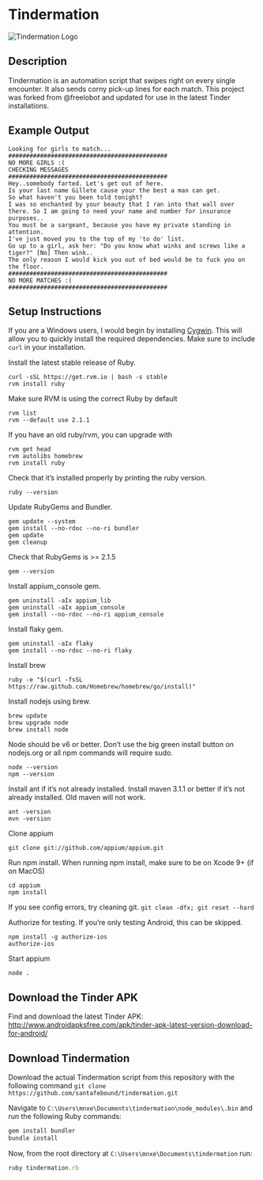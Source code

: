 # Tindermation

![Tindermation Logo](https://github.com/santafebound/tindermation/blob/master/web_hi_res_512.png)

## Description
Tindermation is an automation script that swipes right on every single encounter. It also sends corny pick-up lines for each match. This project was forked from @freelobot and updated for use in the latest Tinder installations.

## Example Output
```
Looking for girls to match...
#############################################
NO MORE GIRLS :(
CHECKING MESSAGES
#############################################
Hey..somebody farted. Let's get out of here.
Is your last name Gillete cause your the best a man can get.
So what haven't you been told tonight?
I was so enchanted by your beauty that I ran into that wall over there. So I am going to need your name and number for insurance purposes..
You must be a sargeant, because you have my private standing in attention.
I've just moved you to the top of my 'to do' list.
Go up to a girl, ask her: "Do you know what winks and screws like a tiger?" [No] Then wink..
The only reason I would kick you out of bed would be to fuck you on the floor.
#############################################
NO MORE MATCHES :(
#############################################
```

## Setup Instructions

If you are a Windows users, I would begin by installing <a href="https://www.google.cz/search?q=cygwin+latest+installation&rlz=1C1CHBD_enCZ733CZ733&oq=cygwin+latest+installation&aqs=chrome..69i57j0l5.2824j0j7&sourceid=chrome&ie=UTF-8">Cygwin</a>. This will allow you to quickly install the required dependencies. Make sure to include ``curl`` in your installation.

Install the latest stable release of Ruby.
```
curl -sSL https://get.rvm.io | bash -s stable
rvm install ruby
```

Make sure RVM is using the correct Ruby by default
```
rvm list
rvm --default use 2.1.1
```

If you have an old ruby/rvm, you can upgrade with
```
rvm get head
rvm autolibs homebrew
rvm install ruby
```

Check that it’s installed properly by printing the ruby version.
```
ruby --version
```

Update RubyGems and Bundler.
```
gem update --system
gem install --no-rdoc --no-ri bundler
gem update
gem cleanup
```

Check that RubyGems is >= 2.1.5
```
gem --version
```

Install appium_console gem.
```
gem uninstall -aIx appium_lib
gem uninstall -aIx appium_console
gem install --no-rdoc --no-ri appium_console
```

Install flaky gem.
```
gem uninstall -aIx flaky
gem install --no-rdoc --no-ri flaky
```

Install brew
```
ruby -e "$(curl -fsSL https://raw.github.com/Homebrew/homebrew/go/install)"
```

Install nodejs using brew.
```
brew update
brew upgrade node
brew install node
```

Node should be v6 or better. Don’t use the big green install button on nodejs.org or all npm commands will require sudo.
```
node --version
npm --version
```

Install ant if it’s not already installed.
Install maven 3.1.1 or better if it’s not already installed. Old maven will not work.
```
ant -version
mvn -version
```

Clone appium
```
git clone git://github.com/appium/appium.git
```

Run npm install. When running npm install, make sure to be on Xcode 9+ (if on MacOS)
```
cd appium
npm install
```

If you see config errors, try cleaning git. ``git clean -dfx; git reset --hard``

Authorize for testing. If you’re only testing Android, this can be skipped.
```
npm install -g authorize-ios
authorize-ios
```

Start appium
```
node .
```

## Download the Tinder APK

Find and download the latest Tinder APK: http://www.androidapksfree.com/apk/tinder-apk-latest-version-download-for-android/

## Download Tindermation

Download the actual Tindermation script from this repository with the following command ``git clone https://github.com/santafebound/tindermation.git``

Navigate to ``C:\Users\mnxe\Documents\tindermation\node_modules\.bin`` and run the following Ruby commands:

```ruby
gem install bundler
bundle install
```

Now, from the root directory at ``C:\Users\mnxe\Documents\tindermation`` run:

```ruby
ruby tindermation.rb
```
